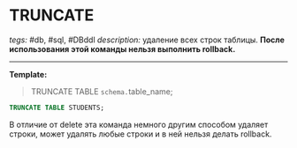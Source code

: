 # TRUNCATE
*tegs:* #db, #sql, #DBddl 
*description:* удаление всех строк таблицы. **После использования этой команды нельзя выполнить rollback.**

---
**Template:**
>TRUNCATE TABLE `schema.`table_name;

```sql
TRUNCATE TABLE STUDENTS;
```

В отличие от delete эта команда немного другим способом удаляет строки, может удалять любые строки и в ней нельзя делать rollback.